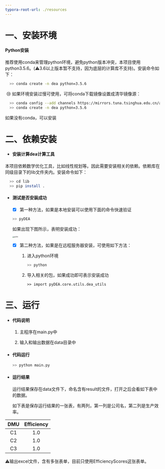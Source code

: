 ```yaml
---
typora-root-url: ./resources
---
```


# 一、安装环境

#### Python安装

推荐使用conda来管理python环境，避免python版本冲突，本项目使用python3.5.6。(:warning:3.6以上版本暂不支持，因为底层的计算库不支持)。安装命令如下：

```bash
  >> conda create -n dea python=3.5.6
```

​     :cry: 如果环境安装过慢可使用，可将conda下载镜像设置成清华镜像源：

```bash
  >> conda config --add channels https://mirrors.tuna.tsinghua.edu.cn/anaconda/pkgs/main
  >> conda create -n dea python=3.5.6
```
如果没有conda，可以安装

[miniconda]: https://docs.conda.io/projects/miniconda/en/latest/index.html#quick-command-line-install



# 二、依赖安装

- #### 安装计算dea计算工具

本项目依赖数学优化工具，比如线性规划等。因此需要安装相关的依赖。依赖库在同级目录下的lib文件夹内。安装命令如下：

```bash
  >> cd lib
  >> pip install .
```

- #### 测试是否安装成功

  - [x] 第一种方法，如果是本地安装可以使用下面的命令快速验证

  ```bash
  >> pyDEA
  ```

  如果出现下图所示，表明安装成功：

  <img src="./pyDEA.png" alt="pyDEA" style="zoom:30%;" />

  - [x] 第二种方法，如果是在远程服务器安装，可使用如下方法：

    1. 进入python环境

       ```bash
       >> python
       ```
    2. 导入相关的包，如果成功即可表示安装成功
    
       ```
       >> import pyDEA.core.utils.dea_utils
       ```
    
# 三、运行

- #### 代码说明

  1. 主程序在main.py中

  2. 输入和输出数据在data目录中

- #### 代码运行

  ```bash
  >> python main.py
  ```
  
- #### 运行结果
  
  运行结果保存在data文件下，命名含有result的文件，打开之后会看如下表中的数据。
  
  如下表是保存运行结果的一张表，有两列，第一列是公司名，第二列是生产效率。

| DMU  | Efficiency |
| :--: | :--------: |
|  C1  |    1.0     |
|  C2  |    1.0     |
|  C3  |    1.0     |

:warning:输出excel文件，含有多张表单，目前只使用EfficiencyScores这张表单。